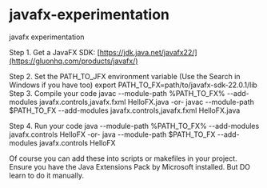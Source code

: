 # javafx-experimentation
javafx experimentation

Step 1. Get a JavaFX SDK: [https://jdk.java.net/javafx22/](https://gluonhq.com/products/javafx/)
        
Step 2. Set the PATH_TO_JFX environment variable (Use the Search in Windows if you have too)
        export PATH_TO_FX=path/to/javafx-sdk-22.0.1/lib
Step 3. Compile your code
        javac --module-path %PATH_TO_FX% --add-modules javafx.controls,javafx.fxml HelloFX.java
        -or-
        javac --module-path $PATH_TO_FX --add-modules javafx.controls,javafx.fxml HelloFX.java
        
Step 4. Run your code
        java --module-path %PATH_TO_FX% --add-modules javafx.controls HelloFX
        -or-
        java --module-path $PATH_TO_FX --add-modules javafx.controls HelloFX

Of course you can add these into scripts or makefiles in your project. Ensure you have the Java Extensions Pack by Microsoft installed.
But DO learn to do it manually.


